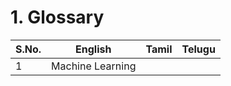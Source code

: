 # 1. Glossary

| S.No. | English | Tamil | Telugu
| --- | --- | --- | --- 
| 1 | Machine Learning | | 

